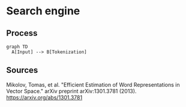# Search engine
## Process
```mermaid
graph TD
  A[Input] --> B[Tokenization]

```

## Sources
Mikolov, Tomas, et al. "Efficient Estimation of Word Representations in Vector Space." arXiv preprint arXiv:1301.3781 (2013). https://arxiv.org/abs/1301.3781
